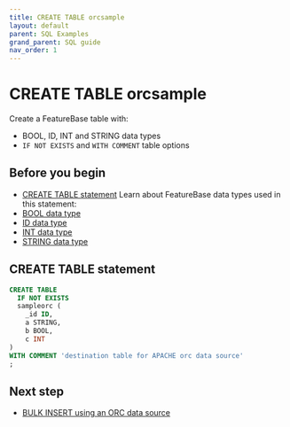 ```yaml
---
title: CREATE TABLE orcsample
layout: default
parent: SQL Examples
grand_parent: SQL guide
nav_order: 1
---
```


# CREATE TABLE orcsample

Create a FeatureBase table with:
* BOOL, ID, INT and STRING data types
* `IF NOT EXISTS` and `WITH COMMENT` table options

## Before you begin

* [CREATE TABLE statement](/docs/sql-guide/statements/statement-table-create)
Learn about FeatureBase data types used in this statement:
* [BOOL data type](/docs/sql-guide/data-types/data-type-bool)
* [ID data type](/docs/sql-guide/data-types/data-type-id)
* [INT data type](/docs/sql-guide/data-types/data-type-int)
* [STRING data type](/docs/sql-guide/data-types/data-type-int)

## CREATE TABLE statement

```sql
CREATE TABLE
  IF NOT EXISTS
  sampleorc (
    _id ID,
    a STRING,
    b BOOL,
    c INT
)
WITH COMMENT 'destination table for APACHE orc data source'
;
```

## Next step

* [BULK INSERT using an ORC data source](/docs/sql-guide/examples/insert-bulk-orc/sql-eg-insert-bulk-orc)
